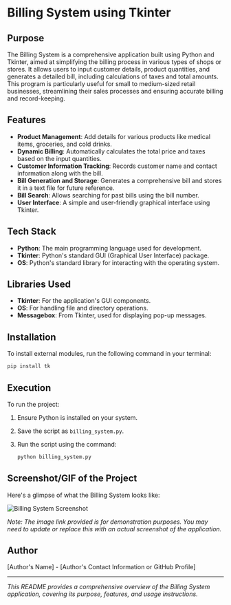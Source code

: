 # Billing System using Tkinter

## Purpose
The Billing System is a comprehensive application built using Python and Tkinter, aimed at simplifying the billing process in various types of shops or stores. It allows users to input customer details, product quantities, and generates a detailed bill, including calculations of taxes and total amounts. This program is particularly useful for small to medium-sized retail businesses, streamlining their sales processes and ensuring accurate billing and record-keeping.

## Features

- **Product Management**: Add details for various products like medical items, groceries, and cold drinks.
- **Dynamic Billing**: Automatically calculates the total price and taxes based on the input quantities.
- **Customer Information Tracking**: Records customer name and contact information along with the bill.
- **Bill Generation and Storage**: Generates a comprehensive bill and stores it in a text file for future reference.
- **Bill Search**: Allows searching for past bills using the bill number.
- **User Interface**: A simple and user-friendly graphical interface using Tkinter.

## Tech Stack

- **Python**: The main programming language used for development.
- **Tkinter**: Python's standard GUI (Graphical User Interface) package.
- **OS**: Python's standard library for interacting with the operating system.

## Libraries Used

- **Tkinter**: For the application's GUI components.
- **OS**: For handling file and directory operations.
- **Messagebox**: From Tkinter, used for displaying pop-up messages.

## Installation

To install external modules, run the following command in your terminal:

```bash
pip install tk
```

## Execution

To run the project:

1. Ensure Python is installed on your system.
2. Save the script as `billing_system.py`.
3. Run the script using the command:

   ```bash
   python billing_system.py
   ```

## Screenshot/GIF of the Project

Here's a glimpse of what the Billing System looks like:

![Billing System Screenshot](https://user-images.githubusercontent.com/72568715/134779769-7695a727-adbb-43b7-9e60-1205dc982ae7.PNG)

*Note: The image link provided is for demonstration purposes. You may need to update or replace this with an actual screenshot of the application.*

## Author

[Author's Name] - [Author's Contact Information or GitHub Profile]

---

*This README provides a comprehensive overview of the Billing System application, covering its purpose, features, and usage instructions.*
